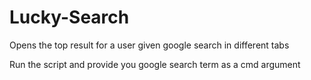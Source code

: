 # Lucky-Search
Opens the top result for a user given google search in different tabs

Run the script and provide you google search term as a cmd argument
